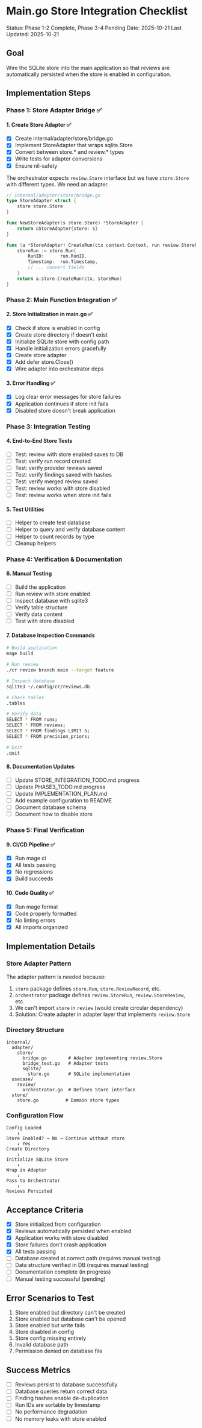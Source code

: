 # Main.go Store Integration Checklist

Status: Phase 1-2 Complete, Phase 3-4 Pending
Date: 2025-10-21
Last Updated: 2025-10-21

## Goal
Wire the SQLite store into the main application so that reviews are automatically persisted when the store is enabled in configuration.

## Implementation Steps

### Phase 1: Store Adapter Bridge ✅

#### 1. Create Store Adapter ✅
- [x] Create internal/adapter/store/bridge.go
- [x] Implement StoreAdapter that wraps sqlite.Store
- [x] Convert between store.* and review.* types
- [x] Write tests for adapter conversions
- [x] Ensure nil-safety

The orchestrator expects `review.Store` interface but we have `store.Store` with different types. We need an adapter.

```go
// internal/adapter/store/bridge.go
type StoreAdapter struct {
    store store.Store
}

func NewStoreAdapter(s store.Store) *StoreAdapter {
    return &StoreAdapter{store: s}
}

func (a *StoreAdapter) CreateRun(ctx context.Context, run review.StoreRun) error {
    storeRun := store.Run{
        RunID:      run.RunID,
        Timestamp:  run.Timestamp,
        // ... convert fields
    }
    return a.store.CreateRun(ctx, storeRun)
}
```

### Phase 2: Main Function Integration ✅

#### 2. Store Initialization in main.go ✅
- [x] Check if store is enabled in config
- [x] Create store directory if doesn't exist
- [x] Initialize SQLite store with config path
- [x] Handle initialization errors gracefully
- [x] Create store adapter
- [x] Add defer store.Close()
- [x] Wire adapter into orchestrator deps

#### 3. Error Handling ✅
- [x] Log clear error messages for store failures
- [x] Application continues if store init fails
- [x] Disabled store doesn't break application

### Phase 3: Integration Testing

#### 4. End-to-End Store Tests
- [ ] Test: review with store enabled saves to DB
- [ ] Test: verify run record created
- [ ] Test: verify provider reviews saved
- [ ] Test: verify findings saved with hashes
- [ ] Test: verify merged review saved
- [ ] Test: review works with store disabled
- [ ] Test: review works when store init fails

#### 5. Test Utilities
- [ ] Helper to create test database
- [ ] Helper to query and verify database content
- [ ] Helper to count records by type
- [ ] Cleanup helpers

### Phase 4: Verification & Documentation

#### 6. Manual Testing
- [ ] Build the application
- [ ] Run review with store enabled
- [ ] Inspect database with sqlite3
- [ ] Verify table structure
- [ ] Verify data content
- [ ] Test with store disabled

#### 7. Database Inspection Commands
```bash
# Build application
mage build

# Run review
./cr review branch main --target feature

# Inspect database
sqlite3 ~/.config/cr/reviews.db

# Check tables
.tables

# Verify data
SELECT * FROM runs;
SELECT * FROM reviews;
SELECT * FROM findings LIMIT 5;
SELECT * FROM precision_priors;

# Exit
.quit
```

#### 8. Documentation Updates
- [ ] Update STORE_INTEGRATION_TODO.md progress
- [ ] Update PHASE3_TODO.md progress
- [ ] Update IMPLEMENTATION_PLAN.md
- [ ] Add example configuration to README
- [ ] Document database schema
- [ ] Document how to disable store

### Phase 5: Final Verification

#### 9. CI/CD Pipeline ✅
- [x] Run mage ci
- [x] All tests passing
- [x] No regressions
- [x] Build succeeds

#### 10. Code Quality ✅
- [x] Run mage format
- [x] Code properly formatted
- [x] No linting errors
- [x] All imports organized

## Implementation Details

### Store Adapter Pattern

The adapter pattern is needed because:
1. `store` package defines `store.Run`, `store.ReviewRecord`, etc.
2. `orchestrator` package defines `review.StoreRun`, `review.StoreReview`, etc.
3. We can't import `store` in `review` (would create circular dependency)
4. Solution: Create adapter in adapter layer that implements `review.Store`

### Directory Structure
```
internal/
  adapter/
    store/
      bridge.go        # Adapter implementing review.Store
      bridge_test.go   # Adapter tests
      sqlite/
        store.go       # SQLite implementation
  usecase/
    review/
      orchestrator.go  # Defines Store interface
  store/
    store.go          # Domain store types
```

### Configuration Flow
```
Config Loaded
    ↓
Store Enabled? → No → Continue without store
    ↓ Yes
Create Directory
    ↓
Initialize SQLite Store
    ↓
Wrap in Adapter
    ↓
Pass to Orchestrator
    ↓
Reviews Persisted
```

## Acceptance Criteria

- [x] Store initialized from configuration
- [x] Reviews automatically persisted when enabled
- [x] Application works with store disabled
- [x] Store failures don't crash application
- [x] All tests passing
- [ ] Database created at correct path (requires manual testing)
- [ ] Data structure verified in DB (requires manual testing)
- [ ] Documentation complete (in progress)
- [ ] Manual testing successful (pending)

## Error Scenarios to Test

1. Store enabled but directory can't be created
2. Store enabled but database can't be opened
3. Store enabled but write fails
4. Store disabled in config
5. Store config missing entirely
6. Invalid database path
7. Permission denied on database file

## Success Metrics

- [ ] Reviews persist to database successfully
- [ ] Database queries return correct data
- [ ] Finding hashes enable de-duplication
- [ ] Run IDs are sortable by timestamp
- [ ] No performance degradation
- [ ] No memory leaks with store enabled
